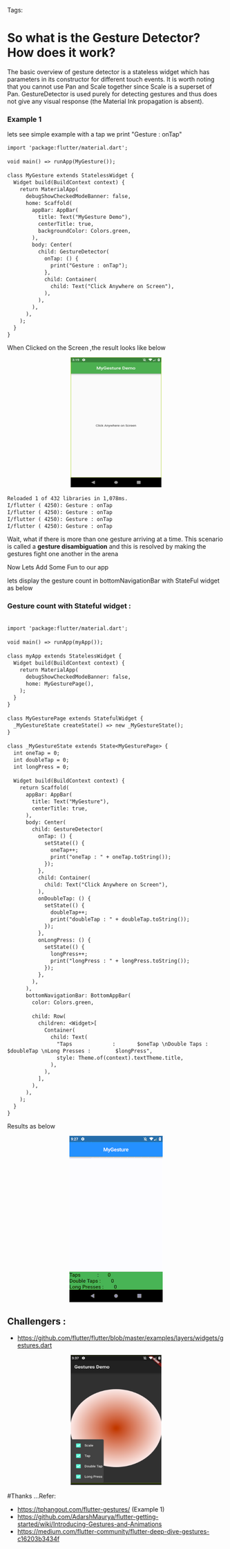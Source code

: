 
Tags: 


# So what is the Gesture Detector? How does it work?

The basic overview of gesture detector is a stateless widget which has parameters in its constructor for different touch events. It is worth noting that you cannot use Pan and Scale together since Scale is a superset of Pan. GestureDetector is used purely for detecting gestures and thus does not give any visual response (the Material Ink propagation is absent).

### Example 1

lets see simple example with a tap we print "Gesture : onTap"

```
import 'package:flutter/material.dart';

void main() => runApp(MyGesture());

class MyGesture extends StatelessWidget {
  Widget build(BuildContext context) {
    return MaterialApp(
      debugShowCheckedModeBanner: false,
      home: Scaffold(
        appBar: AppBar(
          title: Text("MyGesture Demo"),
          centerTitle: true,
          backgroundColor: Colors.green,
        ),
        body: Center(
          child: GestureDetector(
            onTap: () {
              print("Gesture : onTap");
            },
            child: Container(
              child: Text("Click Anywhere on Screen"),
            ),
          ),
        ),
      ),
    );
  }
}

```
When Clicked on the Screen ,the result looks like below

<p align="center"> 
    <img width="210" height="300" src="../Images/Gesture_a_DeviceScreen.png" alt="Tabs Demo">
 </p>


 ```
Reloaded 1 of 432 libraries in 1,078ms.
I/flutter ( 4250): Gesture : onTap
I/flutter ( 4250): Gesture : onTap
I/flutter ( 4250): Gesture : onTap
I/flutter ( 4250): Gesture : onTap
``` 

Wait, what if there is more than one gesture arriving at a time. This scenario is called a **gesture disambiguation** and this is resolved by making the gestures fight one another in the arena


Now Lets Add Some Fun to our app

lets display the gesture count in bottomNavigationBar with StateFul widget as below


### Gesture count with Stateful widget : 
```

import 'package:flutter/material.dart';

void main() => runApp(myApp());

class myApp extends StatelessWidget {
  Widget build(BuildContext context) {
    return MaterialApp(
      debugShowCheckedModeBanner: false,
      home: MyGesturePage(),
    );
  }
}

class MyGesturePage extends StatefulWidget {
  _MyGestureState createState() => new _MyGestureState();
}

class _MyGestureState extends State<MyGesturePage> {
  int oneTap = 0;
  int doubleTap = 0;
  int longPress = 0;

  Widget build(BuildContext context) {
    return Scaffold(
      appBar: AppBar(
        title: Text("MyGesture"),
        centerTitle: true,
      ),
      body: Center(
        child: GestureDetector(
          onTap: () {
            setState(() {
              oneTap++;
              print("oneTap : " + oneTap.toString());
            });
          },
          child: Container(
            child: Text("Click Anywhere on Screen"),
          ),
          onDoubleTap: () {
            setState(() {
              doubleTap++;
              print("doubleTap : " + doubleTap.toString());
            });
          },
          onLongPress: () {
            setState(() {
              longPress++;
              print("longPress : " + longPress.toString());
            });
          },
        ),
      ),
      bottomNavigationBar: BottomAppBar(
        color: Colors.green,

        child: Row(
          children: <Widget>[
            Container(
              child: Text(
                "Taps             :       $oneTap \nDouble Taps :        $doubleTap \nLong Presses :        $longPress",
                style: Theme.of(context).textTheme.title,
              ),
            ),
          ],
        ),
      ),
    );
  }
}

```

Results as below 


<p align="center"> 
    <img src="../Images/TapCount.gif" alt="Tabs Demo">
 </p>



## Challengers : 

- https://github.com/flutter/flutter/blob/master/examples/layers/widgets/gestures.dart
<p align="center"> 
    <img width="210" height="300" src="../Images/Gesture_challener_a.png" alt="Tabs Demo">
 </p>
 

#Thanks ...Refer: 
 - https://tphangout.com/flutter-gestures/ (Example 1)
- https://github.com/AdarshMaurya/flutter-getting-started/wiki/Introducing-Gestures-and-Animations
 - https://medium.com/flutter-community/flutter-deep-dive-gestures-c16203b3434f